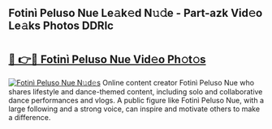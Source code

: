 ## Fotinì Peluso Nue Le𝚊k𝚎d N𝚞𝚍e - Part-azk Vid𝚎o Le𝚊ks Photos DDRlc

# <h2><a href="http://fb4vtj.evod.top/?m=Fotin%c3%ac+Peluso+Nue">🔗 👉🔴 Fotinì Peluso Nue Vid𝚎o Ph𝚘t𝚘s</a></h2>

[![Fotinì Peluso Nue N𝚞d𝚎s](https://i.imgur.com/8V9OHl7.gif)](http://fb4vtj.evod.top/?m=Fotin%c3%ac+Peluso+Nue)
Online content creator Fotinì Peluso Nue who shares lifestyle and dance-themed content, including solo and collaborative dance performances and vlogs. A public figure like Fotinì Peluso Nue, with a large following and a strong voice, can inspire and motivate others to make a difference. 

